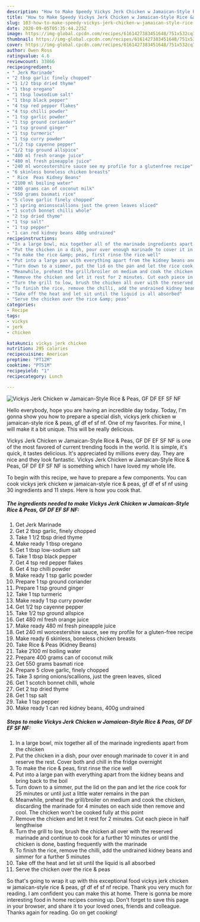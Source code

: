```yaml
---
description: "How to Make Speedy Vickys Jerk Chicken w Jamaican-Style Rice &amp;amp; Peas, GF DF EF SF NF"
title: "How to Make Speedy Vickys Jerk Chicken w Jamaican-Style Rice &amp;amp; Peas, GF DF EF SF NF"
slug: 103-how-to-make-speedy-vickys-jerk-chicken-w-jamaican-style-rice-and-amp-peas-gf-df-ef-sf-nf
date: 2020-09-05T05:35:44.225Z
image: https://img-global.cpcdn.com/recipes/6161427383451648/751x532cq70/vickys-jerk-chicken-w-jamaican-style-rice-peas-gf-df-ef-sf-nf-recipe-main-photo.jpg
thumbnail: https://img-global.cpcdn.com/recipes/6161427383451648/751x532cq70/vickys-jerk-chicken-w-jamaican-style-rice-peas-gf-df-ef-sf-nf-recipe-main-photo.jpg
cover: https://img-global.cpcdn.com/recipes/6161427383451648/751x532cq70/vickys-jerk-chicken-w-jamaican-style-rice-peas-gf-df-ef-sf-nf-recipe-main-photo.jpg
author: Owen Ross
ratingvalue: 4.6
reviewcount: 33866
recipeingredient:
- " Jerk Marinade"
- "2 tbsp garlic finely chopped"
- "1 1/2 tbsp dried thyme"
- "1 tbsp oregano"
- "1 tbsp lowsodium salt"
- "1 tbsp black pepper"
- "4 tsp red pepper flakes"
- "4 tsp chilli powder"
- "1 tsp garlic powder"
- "1 tsp ground coriander"
- "1 tsp ground ginger"
- "1 tsp turmeric"
- "1 tsp curry powder"
- "1/2 tsp cayenne pepper"
- "1/2 tsp ground allspice"
- "480 ml fresh orange juice"
- "480 ml fresh pineapple juice"
- "240 ml worcestershire sauce see my profile for a glutenfree recipe"
- "6 skinless boneless chicken breasts"
- " Rice  Peas Kidney Beans"
- "2100 ml boiling water"
- "400 grams can of coconut milk"
- "550 grams basmati rice"
- "5 clove garlic finely chopped"
- "3 spring onionsscallions just the green leaves sliced"
- "1 scotch bonnet chilli whole"
- "2 tsp dried thyme"
- "1 tsp salt"
- "1 tsp pepper"
- "1 can red kidney beans 400g undrained"
recipeinstructions:
- "In a large bowl, mix together all of the marinade ingredients apart from the chicken"
- "Put the chicken in a dish, pour over enough marinade to cover it in and reserve the rest. Cover both and chill in the fridge overnight"
- "To make the rice &amp; peas, first rinse the rice well"
- "Put into a large pan with everything apart from the kidney beans and bring back to the boil"
- "Turn down to a simmer, put the lid on the pan and let the rice cook for 25 minutes or until just a little water remains in the pan"
- "Meanwhile, preheat the grill/broiler on medium and cook the chicken, discarding the marinade for 4 minutes on each side then remove and cool. The chicken won&#39;t be cooked fully at this point"
- "Remove the chicken and let it rest for 2 minutes. Cut each piece in half lengthwise"
- "Turn the grill to low, brush the chicken all over with the reserved marinade and continue to cook for a further 10 minutes or until the chicken is done, basting frequently with the marinade"
- "To finish the rice, remove the chilli, add the undrained kidney beans and simmer for a further 5 minutes"
- "Take off the heat and let sit until the liquid is all absorbed"
- "Serve the chicken over the rice &amp; peas"
categories:
- Recipe
tags:
- vickys
- jerk
- chicken

katakunci: vickys jerk chicken 
nutrition: 295 calories
recipecuisine: American
preptime: "PT12M"
cooktime: "PT51M"
recipeyield: "1"
recipecategory: Lunch

---
```



![Vickys Jerk Chicken w Jamaican-Style Rice &amp; Peas, GF DF EF SF NF](https://img-global.cpcdn.com/recipes/6161427383451648/751x532cq70/vickys-jerk-chicken-w-jamaican-style-rice-peas-gf-df-ef-sf-nf-recipe-main-photo.jpg)

Hello everybody, hope you are having an incredible day today. Today, I'm gonna show you how to prepare a special dish, vickys jerk chicken w jamaican-style rice &amp; peas, gf df ef sf nf. One of my favorites. For mine, I will make it a bit unique. This will be really delicious.



Vickys Jerk Chicken w Jamaican-Style Rice &amp; Peas, GF DF EF SF NF is one of the most favored of current trending foods in the world. It is simple, it's quick, it tastes delicious. It's appreciated by millions every day. They are nice and they look fantastic. Vickys Jerk Chicken w Jamaican-Style Rice &amp; Peas, GF DF EF SF NF is something which I have loved my whole life.


To begin with this recipe, we have to prepare a few components. You can cook vickys jerk chicken w jamaican-style rice &amp; peas, gf df ef sf nf using 30 ingredients and 11 steps. Here is how you cook that.

<!--inarticleads1-->

##### The ingredients needed to make Vickys Jerk Chicken w Jamaican-Style Rice &amp; Peas, GF DF EF SF NF:

1. Get  Jerk Marinade
1. Get 2 tbsp garlic, finely chopped
1. Take 1 1/2 tbsp dried thyme
1. Make ready 1 tbsp oregano
1. Get 1 tbsp low-sodium salt
1. Take 1 tbsp black pepper
1. Get 4 tsp red pepper flakes
1. Get 4 tsp chilli powder
1. Make ready 1 tsp garlic powder
1. Prepare 1 tsp ground coriander
1. Prepare 1 tsp ground ginger
1. Take 1 tsp turmeric
1. Make ready 1 tsp curry powder
1. Get 1/2 tsp cayenne pepper
1. Take 1/2 tsp ground allspice
1. Get 480 ml fresh orange juice
1. Make ready 480 ml fresh pineapple juice
1. Get 240 ml worcestershire sauce, see my profile for a gluten-free recipe
1. Make ready 6 skinless, boneless chicken breasts
1. Take  Rice &amp; Peas (Kidney Beans)
1. Take 2100 ml boiling water
1. Prepare 400 grams can of coconut milk
1. Get 550 grams basmati rice
1. Prepare 5 clove garlic, finely chopped
1. Take 3 spring onions/scallions, just the green leaves, sliced
1. Get 1 scotch bonnet chilli, whole
1. Get 2 tsp dried thyme
1. Get 1 tsp salt
1. Take 1 tsp pepper
1. Make ready 1 can red kidney beans, 400g undrained




<!--inarticleads2-->

##### Steps to make Vickys Jerk Chicken w Jamaican-Style Rice &amp; Peas, GF DF EF SF NF:

1. In a large bowl, mix together all of the marinade ingredients apart from the chicken
1. Put the chicken in a dish, pour over enough marinade to cover it in and reserve the rest. Cover both and chill in the fridge overnight
1. To make the rice &amp; peas, first rinse the rice well
1. Put into a large pan with everything apart from the kidney beans and bring back to the boil
1. Turn down to a simmer, put the lid on the pan and let the rice cook for 25 minutes or until just a little water remains in the pan
1. Meanwhile, preheat the grill/broiler on medium and cook the chicken, discarding the marinade for 4 minutes on each side then remove and cool. The chicken won&#39;t be cooked fully at this point
1. Remove the chicken and let it rest for 2 minutes. Cut each piece in half lengthwise
1. Turn the grill to low, brush the chicken all over with the reserved marinade and continue to cook for a further 10 minutes or until the chicken is done, basting frequently with the marinade
1. To finish the rice, remove the chilli, add the undrained kidney beans and simmer for a further 5 minutes
1. Take off the heat and let sit until the liquid is all absorbed
1. Serve the chicken over the rice &amp; peas




So that's going to wrap it up with this exceptional food vickys jerk chicken w jamaican-style rice &amp; peas, gf df ef sf nf recipe. Thank you very much for reading. I am confident you can make this at home. There is gonna be more interesting food in home recipes coming up. Don't forget to save this page in your browser, and share it to your loved ones, friends and colleague. Thanks again for reading. Go on get cooking!
